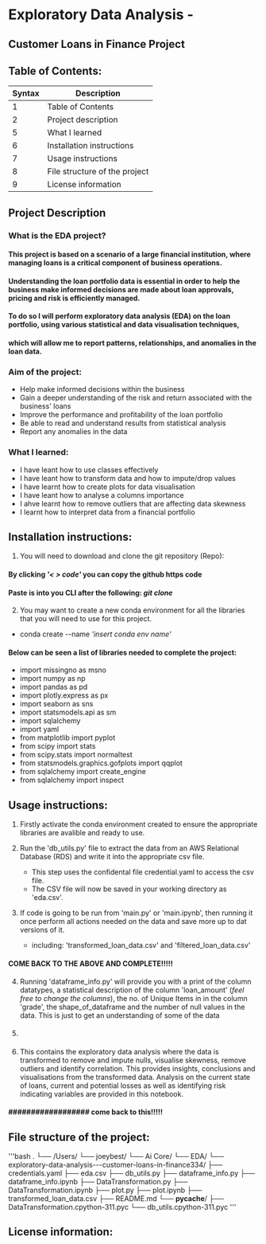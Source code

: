 # Exploratory Data Analysis -
## Customer Loans in Finance Project

## Table of Contents:
| Syntax | Description |
| ----------- | ----------- |
| 1 | Table of Contents |
| 2 | Project description |
| 5 | What I learned |
| 6 | Installation instructions |
| 7 | Usage instructions |
| 8 | File structure of the project |
| 9 | License information |

## Project Description

### What is the EDA project?
#### This project is based on a scenario of a large financial institution, where managing loans is a critical component of business operations.
#### Understanding the loan portfolio data is essential in order to help the business make informed decisions are made about loan approvals, pricing and risk is efficiently managed.
#### To do so I will perform exploratory data analysis (EDA) on the loan portfolio, using various statistical and data visualisation techniques, 
#### which will allow me to report patterns, relationships, and anomalies in the loan data.

### Aim of the project:
- Help make informed decisions within the business
- Gain a deeper understanding of the risk and return associated with the business' loans
- Improve the performance and profitability of the loan portfolio
- Be able to read and understand results from statistical analysis
- Report any anomalies in the data

### What I learned:
- I have leant how to use classes effectively
- I have leant how to transform data and how to impute/drop values
- I have learnt how to create plots for data visualisation
- I have leant how to analyse a columns importance
- I ahve learnt how to remove outliers that are affecting data skewness
- I learnt how to interpret data from a financial portfolio


## Installation instructions:

1. You will need to download and clone the git repository (Repo):
  #### By clicking *'< > code'* you can copy the github https code
  #### Paste is into you CLI after the following: *git clone*
  
2. You may want to create a new conda environment for all the libraries that you will need to use for this project.
  - conda create --name *'insert conda env name'*

#### Below can be seen a list of libraries needed to complete the project:
- import missingno as msno
- import numpy as np
- import pandas as pd
- import plotly.express as px
- import seaborn as sns
- import statsmodels.api as sm
- import sqlalchemy
- import yaml
- from matplotlib import pyplot
- from scipy import stats
- from scipy.stats import normaltest
- from statsmodels.graphics.gofplots import qqplot
- from sqlalchemy import create_engine
- from sqlalchemy import inspect

## Usage instructions:

1. Firstly activate the conda environment created to ensure the appropriate libraries are avalible and ready to use.
2. Run the 'db_utils.py' file to extract the data from an AWS Relational Database (RDS) and write it into the appropriate csv file.
   - This step uses the confidental file credential.yaml to access the csv file.
   - The CSV file will now be saved in your working directory as 'eda.csv'.
     
3. If code is going to be run from 'main.py' or 'main.ipynb', then running it once perform all actions needed on the data and save more up to dat versions of it.
   - including: 'transformed_loan_data.csv' and 'filtered_loan_data.csv'

#### COME BACK TO THE ABOVE AND COMPLETE!!!!!

4. Running 'dataframe_info.py'  will provide you with a print of the column datatypes, a statistical description of the column 'loan_amount' (*feel free to change the columns*),
   the no. of Unique Items in in the column 'grade', the shape_of_dataframe and the number of null values in the data.
   This is just to get an understanding of some of the data

5. 
   #### ##################
5. This contains the exploratory data analysis where the data is transformed to remove and impute nulls, visualise skewness, remove outliers and identify correlation.
   This provides insights, conclusions and visualisations from the transformed data. Analysis on the current state of loans, current and potential losses as well as identifying risk      indicating variables are provided in this notebook.
#### ################## come back to this!!!!!

## File structure of the project:
'''bash
.
└── /Users/
    └── joeybest/
        └── Ai Core/
            └── EDA/
                └── exploratory-data-analysis---customer-loans-in-finance334/
                    ├── credentials.yaml
                    ├── eda.csv
                    ├── db_utils.py
                    ├── dataframe_info.py
                    ├── dataframe_info.ipynb
                    ├── DataTransformation.py
                    ├── DataTransformation.ipynb
                    ├── plot.py
                    ├── plot.ipynb
                    ├── transformed_loan_data.csv
                    ├── README.md
                    └── __pycache__/
                        ├── DataTransformation.cpython-311.pyc
                        └── db_utils.cpython-311.pyc
'''

## License information:
